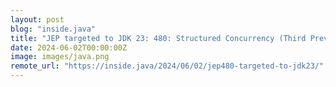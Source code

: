 ```yaml
---
layout: post
blog: "inside.java"
title: "JEP targeted to JDK 23: 480: Structured Concurrency (Third Preview)"
date: 2024-06-02T00:00:00Z
image: images/java.png
remote_url: "https://inside.java/2024/06/02/jep480-targeted-to-jdk23/"
---
```

